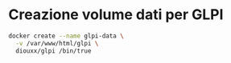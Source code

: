 # Creazione volume dati per GLPI

```bash
docker create --name glpi-data \
  -v /var/www/html/glpi \
  diouxx/glpi /bin/true
```
